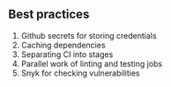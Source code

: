 ## Best practices

1. Github secrets for storing credentials
2. Caching dependencies
3. Separating CI into stages
4. Parallel work of linting and testing jobs
5. Snyk for checking vulnerabilities 